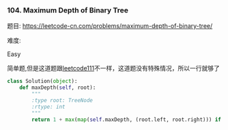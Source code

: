 ### 104. Maximum Depth of Binary Tree

题目:
<https://leetcode-cn.com/problems/maximum-depth-of-binary-tree/>


难度:

Easy


简单题,但是这道题跟[leetcode111](https://github.com/Lisanaaa/thinking_in_lc/blob/master/111._minimum_depth_of_binary_tree.md)不一样，这道题没有特殊情况，所以一行就够了


```python
class Solution(object):
    def maxDepth(self, root):
        """
        :type root: TreeNode
        :rtype: int
        """
        return 1 + max(map(self.maxDepth, (root.left, root.right))) if root else 0
```

